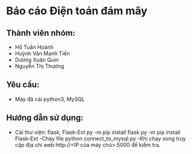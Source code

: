 # Báo cáo Điện toán đám mây
## Thành viên nhóm:
- Hồ Tuấn Hoành
- Huỳnh Văn Mạnh Tiến
- Dương Xuân Quin
- Nguyễn Thị Thương
## Yêu cầu:
- Máy đã cài python3, MySQL
## Hướng dẫn sử dụng:
- Cài thư viện: flask, Flask-Ext
py -m pip install flask
py -m pip install Flask-Ext
-Chạy file python connect_to_mysql.py
-Khi chạy xong truy cập địa chỉ web http://<IP của máy chủ>:5000 để kiểm tra.
